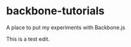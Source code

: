 backbone-tutorials
==================

A place to put my experiments with Backbone.js

This is a test edit.